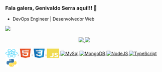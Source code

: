 ### Fala galera, Genivaldo Serra aqui!!! 👋

- DevOps Engineer | Desenvolvedor Web


<!-- Minhas Redes -->
<div>
 <a href="https://www.linkedin.com/in/genivaldoserra"><img src="https://img.shields.io/badge/LinkedIn-0077B5?style=for-the-badge&logo=linkedin&logoColor=white" target="_blank"></a>
</div><br>

<!-- Dashboard -->
<div align="center">
 <a href="https://github.com/GenivaldoSerra">
 <img height="150em" src="https://github-readme-stats.vercel.app/api?username=GenivaldoSerra&show_icons=true&theme=merko&include_all_commits=true&count_private=true"/>
 <img height="150em" src="https://github-readme-stats.vercel.app/api/top-langs/?username=GenivaldoSerra&layout=compact&langs_count=8&theme=merko&count_private=true"/>
</div>
 
<!-- Icones das linguagens -->
<div style="display: inline_block"><br>  
  <img align="center" alt="React" height="30" width="40" src="https://raw.githubusercontent.com/devicons/devicon/master/icons/react/react-original.svg">
  <img align="center" alt="HTML5" height="30" width="40" src="https://raw.githubusercontent.com/devicons/devicon/master/icons/html5/html5-original.svg">
  <img align="center" alt="CSS3" height="30" width="40" src="https://raw.githubusercontent.com/devicons/devicon/master/icons/css3/css3-original.svg">
  <img align="center" alt="JavaScript" height="30" width="40" src="https://raw.githubusercontent.com/devicons/devicon/master/icons/javascript/javascript-plain.svg">
  <img align="center" alt="MySql" height="30" width="40" src="https://cdn.jsdelivr.net/gh/devicons/devicon/icons/mysql/mysql-plain-wordmark.svg">
  <img align="center" alt="MongoDB" height="30" width="40" src="https://cdn.jsdelivr.net/gh/devicons/devicon/icons/mongodb/mongodb-original.svg">
  <img align="center" alt="NodeJS" height="30" width="40" src="https://cdn.jsdelivr.net/gh/devicons/devicon/icons/nodejs/nodejs-plain.svg">
  <img align="center" alt="TypeScript" height="30" width="40" src="https://cdn.jsdelivr.net/gh/devicons/devicon/icons/typescript/typescript-original.svg">
  <!--<img align="center" alt="Csharp" height="30" width="40" src="https://raw.githubusercontent.com/devicons/devicon/master/icons/csharp/csharp-original.svg">-->
  <img align="center" alt="Python" height="30" width="40" src="https://raw.githubusercontent.com/devicons/devicon/master/icons/python/python-original.svg">
</div>
